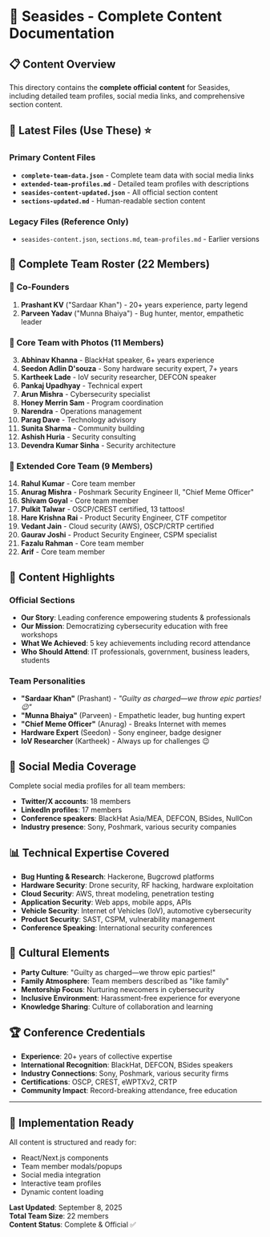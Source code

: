 # 🌊 Seasides - Complete Content Documentation

## 📋 Content Overview

This directory contains the **complete official content** for Seasides, including detailed team profiles, social media links, and comprehensive section content.

## 📁 Latest Files (Use These) ⭐

### Primary Content Files
- **`complete-team-data.json`** - Complete team data with social media links
- **`extended-team-profiles.md`** - Detailed team profiles with descriptions  
- **`seasides-content-updated.json`** - All official section content
- **`sections-updated.md`** - Human-readable section content

### Legacy Files (Reference Only)
- `seasides-content.json`, `sections.md`, `team-profiles.md` - Earlier versions

## 👥 Complete Team Roster (22 Members)

### 🌟 Co-Founders
1. **Prashant KV** ("Sardaar Khan") - 20+ years experience, party legend
2. **Parveen Yadav** ("Munna Bhaiya") - Bug hunter, mentor, empathetic leader

### 🎯 Core Team with Photos (11 Members)
3. **Abhinav Khanna** - BlackHat speaker, 6+ years experience
4. **Seedon Adlin D'souza** - Sony hardware security expert, 7+ years
5. **Kartheek Lade** - IoV security researcher, DEFCON speaker
6. **Pankaj Upadhyay** - Technical expert
7. **Arun Mishra** - Cybersecurity specialist
8. **Honey Merrin Sam** - Program coordination
9. **Narendra** - Operations management
10. **Parag Dave** - Technology advisory
11. **Sunita Sharma** - Community building
12. **Ashish Huria** - Security consulting
13. **Devendra Kumar Sinha** - Security architecture

### 🚀 Extended Core Team (9 Members)
14. **Rahul Kumar** - Core team member
15. **Anurag Mishra** - Poshmark Security Engineer II, "Chief Meme Officer"
16. **Shivam Goyal** - Core team member
17. **Pulkit Talwar** - OSCP/CREST certified, 13 tattoos!
18. **Hare Krishna Rai** - Product Security Engineer, CTF competitor
19. **Vedant Jain** - Cloud security (AWS), OSCP/CRTP certified
20. **Gaurav Joshi** - Product Security Engineer, CSPM specialist
21. **Fazalu Rahman** - Core team member
22. **Arif** - Core team member

## 🎨 Content Highlights

### Official Sections
- **Our Story**: Leading conference empowering students & professionals
- **Our Mission**: Democratizing cybersecurity education with free workshops
- **What We Achieved**: 5 key achievements including record attendance
- **Who Should Attend**: IT professionals, government, business leaders, students

### Team Personalities
- **"Sardaar Khan"** (Prashant) - *"Guilty as charged—we throw epic parties! 😉"*
- **"Munna Bhaiya"** (Parveen) - Empathetic leader, bug hunting expert
- **"Chief Meme Officer"** (Anurag) - Breaks Internet with memes
- **Hardware Expert** (Seedon) - Sony engineer, badge designer
- **IoV Researcher** (Kartheek) - Always up for challenges 😉

## 🔗 Social Media Coverage

Complete social media profiles for all team members:
- **Twitter/X accounts**: 18 members
- **LinkedIn profiles**: 17 members  
- **Conference speakers**: BlackHat Asia/MEA, DEFCON, BSides, NullCon
- **Industry presence**: Sony, Poshmark, various security companies

## 📊 Technical Expertise Covered

- **Bug Hunting & Research**: Hackerone, Bugcrowd platforms
- **Hardware Security**: Drone security, RF hacking, hardware exploitation  
- **Cloud Security**: AWS, threat modeling, penetration testing
- **Application Security**: Web apps, mobile apps, APIs
- **Vehicle Security**: Internet of Vehicles (IoV), automotive cybersecurity
- **Product Security**: SAST, CSPM, vulnerability management
- **Conference Speaking**: International security conferences

## 🎉 Cultural Elements

- **Party Culture**: "Guilty as charged—we throw epic parties!"
- **Family Atmosphere**: Team members described as "like family"
- **Mentorship Focus**: Nurturing newcomers in cybersecurity
- **Inclusive Environment**: Harassment-free experience for everyone
- **Knowledge Sharing**: Culture of collaboration and learning

## 🏆 Conference Credentials

- **Experience**: 20+ years of collective expertise
- **International Recognition**: BlackHat, DEFCON, BSides speakers
- **Industry Connections**: Sony, Poshmark, various security firms
- **Certifications**: OSCP, CREST, eWPTXv2, CRTP
- **Community Impact**: Record-breaking attendance, free education

---

## 🚀 Implementation Ready

All content is structured and ready for:
- React/Next.js components
- Team member modals/popups
- Social media integration  
- Interactive team profiles
- Dynamic content loading

**Last Updated**: September 8, 2025  
**Total Team Size**: 22 members  
**Content Status**: Complete & Official ✅